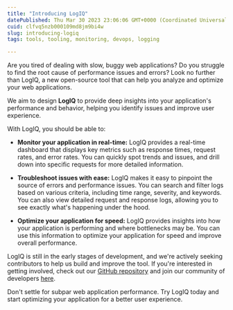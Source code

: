```yaml
---
title: "Introducing LogIQ"
datePublished: Thu Mar 30 2023 23:06:06 GMT+0000 (Coordinated Universal Time)
cuid: clfvq5nzb000109md8jm9bi4w
slug: introducing-logiq
tags: tools, tooling, monitoring, devops, logging

---
```


Are you tired of dealing with slow, buggy web applications? Do you struggle to find the root cause of performance issues and errors? Look no further than LogIQ, a new open-source tool that can help you analyze and optimize your web applications.

We aim to design **LogIQ** to provide deep insights into your application's performance and behavior, helping you identify issues and improve user experience.

With LogIQ, you should be able to:

* **Monitor your application in real-time:** LogIQ provides a real-time dashboard that displays key metrics such as response times, request rates, and error rates. You can quickly spot trends and issues, and drill down into specific requests for more detailed information.
    
* **Troubleshoot issues with ease:** LogIQ makes it easy to pinpoint the source of errors and performance issues. You can search and filter logs based on various criteria, including time range, severity, and keywords. You can also view detailed request and response logs, allowing you to see exactly what's happening under the hood.
    
* **Optimize your application for speed:** LogIQ provides insights into how your application is performing and where bottlenecks may be. You can use this information to optimize your application for speed and improve overall performance.
    

LogIQ is still in the early stages of development, and we're actively seeking contributors to help us build and improve the tool. If you're interested in getting involved, check out our [GitHub repository](https://github.com/FreeOps-Tools/LogIQ) and join our community of developers [here](https://discord.gg/Q6cH6pr2N6).

Don't settle for subpar web application performance. Try LogIQ today and start optimizing your application for a better user experience.